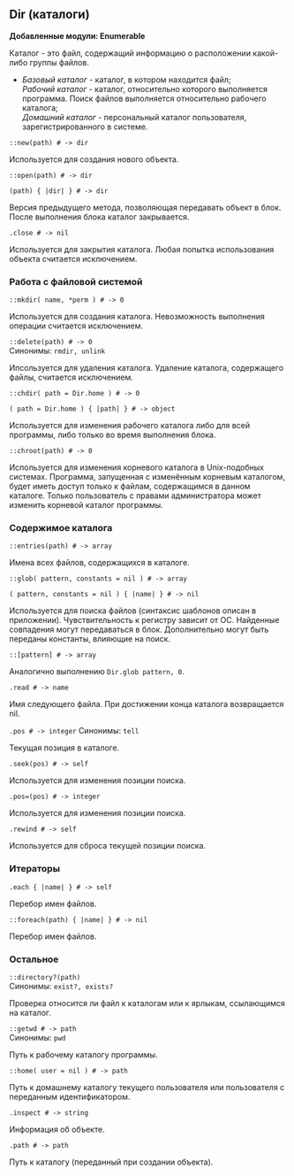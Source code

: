 ## Dir (каталоги)

**Добавленные модули: Enumerable**

Каталог - это файл, содержащий информацию о расположении какой-либо группы файлов.

+ _Базовый каталог_ - каталог, в котором находится файл;  
  _Рабочий каталог_ - каталог, относительно которого выполняется программа. Поиск файлов выполняется относительно рабочего каталога;  
  _Домашний каталог_ - персональный каталог пользователя, зарегистрированного в системе.

`::new(path) # -> dir`

Используется для создания нового объекта.

`::open(path) # -> dir`

`(path) { |dir| } # -> dir`

Версия предыдущего метода, позволяющая передавать объект в блок. После выполнения блока каталог закрывается.

`.close # -> nil`

Используется для закрытия каталога. Любая попытка использования объекта считается исключением.

### Работа с файловой системой

`::mkdir( name, *perm ) # -> 0` 

Используется для создания каталога. Невозможность выполнения операции считается исключением.

`::delete(path) # -> 0`  
Синонимы: `rmdir, unlink`

Ипсользуется для удаления каталога. Удаление каталога, содержащего файлы, считается исключением.

`::chdir( path = Dir.home ) # -> 0`

`( path = Dir.home ) { |path| } # -> object`

Используется для изменения рабочего каталога либо для всей программы, либо только во время выполнения блока.

`::chroot(path) # -> 0`

Используется для изменения корневого каталога в Unix-подобных системах. Программа, запущенная с изменённым корневым каталогом, будет иметь доступ только к файлам, содержащимся в данном каталоге. Только пользователь с правами администратора может изменить корневой каталог программы.

### Содержимое каталога

`::entries(path) # -> array`

Имена всех файлов, содержащихся в каталоге.

`::glob( pattern, constants = nil ) # -> array`

`( pattern, constants = nil ) { |name| } # -> nil`

Используется для поиска файлов (синтаксис шаблонов описан в приложении). Чувствительность к регистру зависит от ОС. Найденные совпадения могут передаваться в блок. Дополнительно могут быть переданы константы, влияющие на поиск.

`::[pattern] # -> array`

Аналогично выполнению `Dir.glob pattern, 0`.

`.read # -> name`

Имя следующего файла. При достижении конца каталога возвращается nil.

`.pos # -> integer`
Синонимы: `tell`

Текущая позиция в каталоге.

`.seek(pos) # -> self`

Используется для изменения позиции поиска.

`.pos=(pos) # -> integer`

Используется для изменения позиции поиска.

`.rewind # -> self`

Используется для сброса текущей позиции поиска.

### Итераторы

`.each { |name| } # -> self`

Перебор имен файлов.

`::foreach(path) { |name| } # -> nil`

Перебор имен файлов.

### Остальное

`::directory?(path)`  
Синонимы: `exist?, exists?`

Проверка относится ли файл к каталогам или к ярлыкам, ссылающимся на каталог.

`::getwd # -> path`  
Синонимы: `pwd`

Путь к рабочему каталогу программы.

`::home( user = nil ) # -> path`

Путь к домашнему каталогу текущего пользователя или пользователя с переданным идентификатором.

`.inspect # -> string`

Информация об объекте.

`.path # -> path`

Путь к каталогу (переданный при создании объекта).
